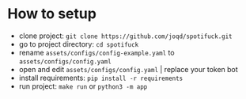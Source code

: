 # How to setup

- clone project: `git clone https://github.com/joqd/spotifuck.git`
- go to project directory: `cd spotifuck`
- rename `assets/configs/config-example.yaml` to `assets/configs/config.yaml`
- open and edit `assets/configs/config.yaml` | replace your token bot
- install requirements: `pip install -r requirements`
- run project: `make run` or `python3 -m app`